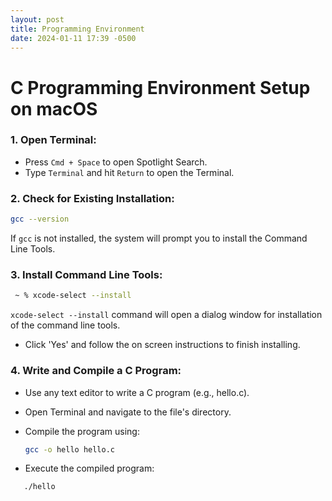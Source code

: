 ```yaml
---
layout: post
title: Programming Environment
date: 2024-01-11 17:39 -0500
---
```


# C Programming Environment Setup on macOS

### 1. Open Terminal:

   - Press `Cmd + Space` to open Spotlight Search.
   - Type `Terminal` and hit `Return` to open the Terminal.

### 2. Check for Existing Installation:

   ```bash
   gcc --version
   ```

<!--![image-description](/photoweb.jpeg)
_Example above for checking compiler version_
-->

If `gcc` is not installed, the system will prompt you to install the Command Line Tools.

### 3. Install Command Line Tools:

   ```zsh
    ~ % xcode-select --install
   ```

`xcode-select --install` command will open a dialog window for installation of the command 
 line tools. 

 - Click 'Yes' and follow the on screen instructions to finish installing. 

### 4. Write and Compile a C Program:

 - Use any text editor to write a C program (e.g., hello.c).
 - Open Terminal and navigate to the file's directory.
 - Compile the program using:

   ```bash
   gcc -o hello hello.c
   ```

  - Execute the compiled program:

```bash
   ./hello
  ```
